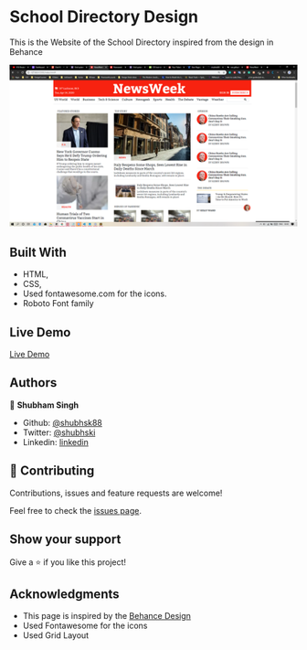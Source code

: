 # School Directory Design

This is the Website of the School Directory  inspired from the design in Behance


![screenshot](https://github.com/shubhsk88/newsweek-clone/blob/features/screenshot.png)

## Built With

- HTML,
- CSS,
- Used fontawesome.com for the icons.
- Roboto Font family

## Live Demo

[Live Demo](https://rawcdn.githack.com/shubhsk88/newsweek-clone/8a5cd75a781d7eb3c202d0d54e209e002d985d74/index.html)

## Authors

👤 **Shubham Singh**

- Github: [@shubhsk88](https://github.com/shubhsk88)
- Twitter: [@shubhski](twitter.com/shubski)
- Linkedin: [linkedin](https://www.linkedin.com/in/shubham-singh-130349140/)

## 🤝 Contributing

Contributions, issues and feature requests are welcome!

Feel free to check the [issues page](issues/).

## Show your support

Give a ⭐️ if you like this project!

## Acknowledgments

- This page is inspired by the [Behance Design](https://www.behance.net/gallery/25563385/PatashuleKE](https://www.behance.net/gallery/25563385/PatashuleKE))
- Used Fontawesome for the icons
- Used Grid Layout
